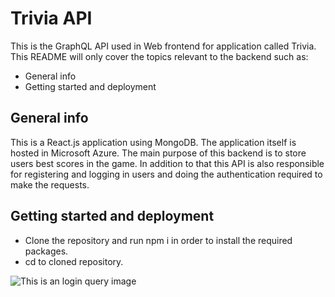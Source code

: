 # Trivia API

This is the GraphQL API used in Web frontend for application called Trivia.
This README will only cover the topics relevant to the backend such as:

* General info
* Getting started and deployment

## General info

This is a React.js application using MongoDB.
The application itself is hosted in Microsoft Azure.
The main purpose of this backend is to store users best scores in the game. 
In addition to that this API is also responsible for registering and logging in users and doing the authentication required to make the requests.

## Getting started and deployment

* Clone the repository and run npm i in order to install the required packages.
* cd to cloned repository.

![This is an login query image](https://users.metropolia.fi/~teemutr/queryimg/login.png)

